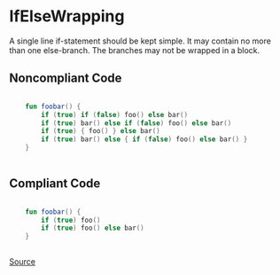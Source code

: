 # IfElseWrapping

A single line if-statement should be kept simple. It may contain no more than one else-branch. The branches may not be wrapped in a block.

## Noncompliant Code

```kotlin

    fun foobar() {
        if (true) if (false) foo() else bar()
        if (true) bar() else if (false) foo() else bar()
        if (true) { foo() } else bar()
        if (true) bar() else { if (false) foo() else bar() }
    }
    
```
## Compliant Code

```kotlin

    fun foobar() {
        if (true) foo()
        if (true) foo() else bar()
    }
    
```

[Source](https://detekt.dev/docs/rules/formatting#ifelsewrapping)
